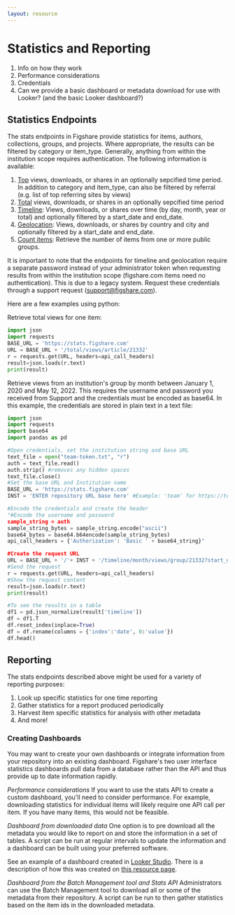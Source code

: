 ```yaml
---
layout: resource
---
```


# Statistics and Reporting


1. Info on how they work
2. Performance considerations
3. Credentials
4. Can we provide a basic dashboard or metadata download for use with Looker? (and the basic Looker dashboard?)

## Statistics Endpoints

The stats endpoints in Figshare provide statistics for items, authors, collections, groups, and projects. Where appropriate, the results can be filtered by category or item_type. Generally, anything from within the institution scope requires authentication. The following information is available:

1. [Top](https://docs.figshare.com/#stats_tops) views, downloads, or shares in an optionally sepcified time period. In addition to category and item_type, can also be filtered by referral (e.g. list of top referring sites by views)
2. [Total](https://docs.figshare.com/#stats_totals) views, downloads, or shares in an optionally sepcified time period
3. [Timeline](https://docs.figshare.com/#stats_timeline): Views, downloads, or shares over time (by day, month, year or total) and optionally filtered by a start_date and end_date.
4. [Geolocation](https://docs.figshare.com/#stats_breakdown): Views, downloads, or shares by country and city and optionally filtered by a start_date and end_date.
5. [Count items](https://docs.figshare.com/#stats_count_articles): Retrieve the number of items from one or more public groups.

It is important to note that the endpoints for timeline and geolocation require a separate password instead of your administrator token when requesting results from within the institution scope (figshare.com items need no authentication). This is due to a legacy system. Request these credentials through a support request (support@figshare.com).

Here are a few examples using python:

Retrieve total views for one item:
```py
import json
import requests
BASE_URL = 'https://stats.figshare.com'
URL = BASE_URL + '/total/views/article/21332'
r = requests.get(URL, headers=api_call_headers)
result=json.loads(r.text)
print(result)
```

Retrieve views from an institution's group by month between January 1, 2020 and May 12, 2022. This requires the username and password you received from Support and the credentials must be encoded as base64. In this example, the credentials are stored in plain text in a text file:
```py
import json
import requests
import base64
import pandas as pd

#Open credentials, set the institution string and base URL
text_file = open("team-token.txt", "r")
auth = text_file.read()
auth.strip() #removes any hidden spaces
text_file.close()
#Set the base URL and Institution name
BASE_URL = 'https://stats.figshare.com'
INST = 'ENTER repository URL base here' #Example: 'team' for https://team.figshare.com

#Encode the credentials and create the header
"#Encode the username and password
sample_string = auth
sample_string_bytes = sample_string.encode("ascii")
base64_bytes = base64.b64encode(sample_string_bytes)
api_call_headers = {'Authorization': 'Basic ' + base64_string}"

#Create the request URL
URL = BASE_URL + '/'+ INST + '/timeline/month/views/group/21332?start_date=2020-01-03&end_date=2022-05-12'
#Send the request
r = requests.get(URL, headers=api_call_headers)
#Show the request content
result=json.loads(r.text)
print(result)

#To see the results in a table
df1 = pd.json_normalize(result['timeline'])
df = df1.T
df.reset_index(inplace=True)
df = df.rename(columns = {'index':'date', 0:'value'})
df.head()
```

## Reporting

The stats endpoints described above might be used for a variety of reporting purposes:
1. Look up specific statistics for one time reporting
2. Gather statistics for a report produced periodically
3. Harvest item specific statistics for analysis with other metadata
4. And more!

### Creating Dashboards

You may want to create your own dashboards or integrate information from your repository into an existing dashboard. Figshare's two user interface statistics dashboards pull data from a database rather than the API and thus provide up to date information rapidly. 

*Performance considerations*
If you want to use the stats API to create a custom dashboard, you'll need to consider performance. For example, downloading statistics for individual items will likely require one API call per item. If you have many items, this would not be feasible.

*Dashboard from downloaded data*
One option is to pre download all the metadata you would like to report on and store the information in a set of tables. A script can be run at regular intervals to update the information and a dashboard can be built using your preferred software. 

See an example of a dashboard created in <a href="https://lookerstudio.google.com/reporting/21c1ab3b-f1a1-44dd-9bc0-ff8665650a5c" target="_blank">Looker Studio</a>. There is a description of how this was created on [this resource page](./example-metadata-download.html).

*Dashboard from the Batch Management tool and Stats API*
Administrators can use the Batch Management tool to download all or some of the metadata from their repository. A script can be run to then gather statistics based on the item ids in the downloaded metadata.
